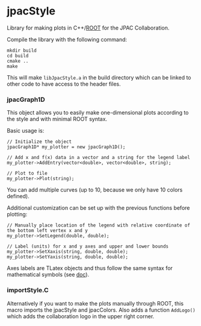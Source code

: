 # jpacStyle
Library for making plots in C++/[ROOT](https://root.cern/) for the JPAC Collaboration.

Compile the library with the following command:
```
mkdir build
cd build
cmake ..
make
```
This will make `libJpacStyle.a` in the build directory which can be linked to other code to have access to the header files.

### jpacGraph1D
This object allows you to easily make one-dimensional plots according to the style and with minimal ROOT syntax.

Basic usage is:
```
// Initialize the object
jpacGraph1D* my_plotter = new jpacGraph1D();

// Add x and f(x) data in a vector and a string for the legend label
my_plotter->AddEntry(vector<double>, vector<double>, string);

// Plot to file
my_plotter->Plot(string);
```
You can add multiple curves (up to 10, because we only have 10 colors defined).

Additional customization can be set up with the previous functions before plotting:
```
// Manually place location of the legend with relative coordinate of the bottom left vertex x and y
my_plotter->SetLegend(double, double);

// Label (units) for x and y axes and upper and lower bounds
my_plotter->SetXaxis(string, double, double);
my_plotter->SetYaxis(string, double, double);
```
Axes labels are TLatex objects and thus follow the same syntax for mathematical symbols (see [doc](https://root.cern.ch/doc/master/classTLatex.html)).

### importStyle.C
Alternatively if you want to make the plots manually through ROOT, this macro imports the jpacStyle and jpacColors. Also adds a function `AddLogo()` which adds the collaboration logo in the upper right corner.

